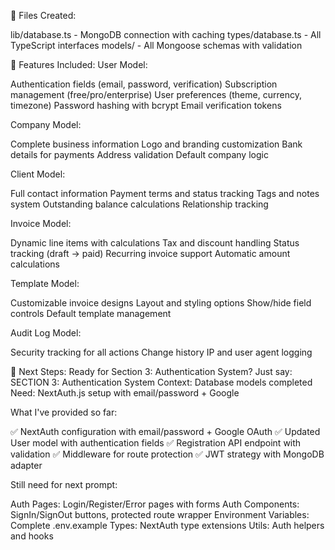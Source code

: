 📁 Files Created:

lib/database.ts - MongoDB connection with caching
types/database.ts - All TypeScript interfaces
models/ - All Mongoose schemas with validation

🎯 Features Included:
User Model:

Authentication fields (email, password, verification)
Subscription management (free/pro/enterprise)
User preferences (theme, currency, timezone)
Password hashing with bcrypt
Email verification tokens

Company Model:

Complete business information
Logo and branding customization
Bank details for payments
Address validation
Default company logic

Client Model:

Full contact information
Payment terms and status tracking
Tags and notes system
Outstanding balance calculations
Relationship tracking

Invoice Model:

Dynamic line items with calculations
Tax and discount handling
Status tracking (draft → paid)
Recurring invoice support
Automatic amount calculations

Template Model:

Customizable invoice designs
Layout and styling options
Show/hide field controls
Default template management

Audit Log Model:

Security tracking for all actions
Change history
IP and user agent logging

🔧 Next Steps:
Ready for Section 3: Authentication System? Just say:
SECTION 3: Authentication System
Context: Database models completed
Need: NextAuth.js setup with email/password + Google

What I've provided so far:

✅ NextAuth configuration with email/password + Google OAuth
✅ Updated User model with authentication fields
✅ Registration API endpoint with validation
✅ Middleware for route protection
✅ JWT strategy with MongoDB adapter

Still need for next prompt:

Auth Pages: Login/Register/Error pages with forms
Auth Components: SignIn/SignOut buttons, protected route wrapper
Environment Variables: Complete .env.example
Types: NextAuth type extensions
Utils: Auth helpers and hooks
